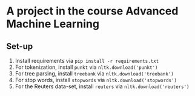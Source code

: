 # A project in the course Advanced Machine Learning

## Set-up

1. Install requirements via `pip install -r requirements.txt`
2. For tokenization, install `punkt` via  `nltk.download('punkt')`
3. For tree parsing, install `treebank` via  `nltk.download('treebank')`
4. For stop words, install `stopwords` via  `nltk.download('stopwords')`
5. For the Reuters data-set, install `reuters` via  `nltk.download('reuters')`